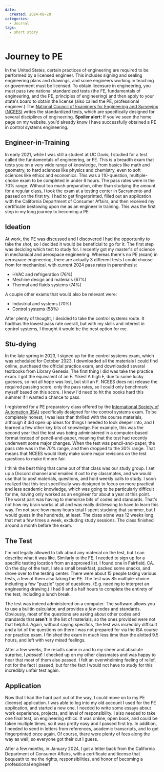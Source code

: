 ```yaml
---
date:
  created: 2024-08-28
categories:
  - Journal
tags:
  - short story
---
```

# Journey to PE

In the United States, certain practices of engineering are required to be performed by a licensed engineer. This includes signing and sealing engineering plans and drawings, and some engineers working in teaching or government must be licensed. To obtain licensure in engineering, you must pass *two* national standardized tests (the FE, fundamentals of engineering, and the PE, principles of engineering) and then apply to your state's board to obtain the license (also called the PE, professional engineer.) The [National Council of Examiners for Engineering and Surveying (NCEES)](https://ncees.org/) writes the standardized tests, which are specifically designed for several disciplines of engineering. **Spoiler alert:** If you've seen the home page on my website, you'd already know I have successfully obtained a PE in control systems engineering.

<!-- more -->

## Engineer-in-Training

In early 2021, while I was still a student at UC Davis, I studied for a test called the fundamentals of engineering, or FE. This is a breadth exam that tests you on a very wide range of knowledge, from basics like math and geometry, to hard sciences like physics and chemistry, even to soft sciences like ethics and economics. This was a 110-question, multiple-choice exam to be completed in under 6 hours. The pass rates were in the 70% range. Without too much preparation, other than studying the amount for a regular class, I took the exam at a testing center in Sacramento and passed on the first try. I had to get fingerprinted, filled out an application with the California Department of Consumer Affairs, and then received my certificate bestowing upon me as an engineer in training. This was the first step in my long journey to becoming a PE.

## Ideation

At work, the PE was discussed and I discovered I had the opportunity to take the shot, so I decided it would be beneficial to go for it. The first step was deciding which test to study for. I recently got my master's of science in mechanical and aerospace engineering. Whereas there's no PE (exam) in aerospace engineering, there are actually 3 different tests I could choose from for mechanical, with current 2024 pass rates in parenthesis:

- HVAC and refrigeration (76%)
- Mechine design and materials (67%)
- Thermal and fluids systems (74%)

A couple other exams that would also be relevant were:

- Industrial and systems (70%)
- Control systems (58%)

After plenty of thought, I decided to take the control systems route. It had/has the lowest pass rate overall, but with my skills and interest in control systems, I thought it would be the best option for me.

## Stu-dying

In the late spring in 2023, I signed up for the control systems exam, which was scheduled for October 2023. I downloaded all the materials I could find online, purchased the official practice exam, and downloaded several textbooks from Library Genesis. The first thing I did was take the practice exam. I got the equivalent of an F. Yikes! A high F, due to some lucky guesses, so not all hope was lost, but still an F. NCEES does not release the required passing score, only the pass rates, so I could only benchmark myself based on this score. I knew I'd need to hit the books hard this summer if I wanted a chance to pass.

I registered for a PE preparatory class offered by the [International Society of Automation (ISA)](https://www.isa.org/) specifically designed for the control systems exam. To be completely honest, I was less than thrilled with the course materials, although it did open up ideas for things I needed to look deeper into, and I learned a few other key bits of knowledge. For example, this was the second year that the test was being administered in a computer-based format instead of pencil-and-paper, meaning that the test had recently underwent some major changes. When the test was pencil-and-paper, the pass rate was in the 70% range, and then dropped to the 30% range. That means that NCEES would likely make some major revisions on the test questions to make it more fair.

I think the best thing that came out of that class was our study group. I set up a Discord channel and emailed it out to my classmates, and we would use that to post materials, questions, and hold weekly calls to study. I soon realized that this test specifically was designed to focus on more practical and less academic knowledge, which was going to be particularly difficult for me, having only worked as an engineer for about a year at this point. The worst part was having to memorize bits of codes and standards. That's not how my brain works at all and was really distressing to have to learn this way. I'm not sure how many hours total I spent studying that summer, but I would guess in the hundreds, at least. The class alone was 12 weeks long that met a few times a week, excluding study sessions. The class finished around a month before the exam.

## The Test

I'm not legally allowed to talk about any material on the test, but I can describe what it was like. Similarly to the FE, I needed to sign up for a specific testing location from an approved list. I found one in Fairfield, CA. On the day of the test, I ate a small breakfast, packed some snacks, and drove over to the testing center. There were about 15 people taking various tests, a few of them also taking the PE. The test was 85 multiple-choice including a few "puzzle" type of questions. (E.g. needing to interpret an engineering drawing.) I had 9 and a half hours to complete the entirety of the test, including a lunch break.

The test was indeed administered on a computer. The software allows you to use a builtin calculator, and provides a *few* codes and standards. Obviously, most of the questions are asking about other codes and standards that **aren't** in the list of materials, so the ones provided were not that helpful. Again, without saying specifics, the test was incredibly difficult and a lot of the questions on there I was not prepared for via the ISA course nor practice exam. I finished the exam in much less time than the alotted 9.5 hours, and left with very mixed feelings.

After a few weeks, the results came in and to my sheer and absolute surprise, I *passed*! I checked up on my other classmates and was happy to hear that most of them also passed. I felt an overwhelming feeling of relief, not for the fact I passed, but for the fact I would not have to study for this incredibly unfair test again.

## Application

Now that I had the hard part out of the way, I could move on to my PE (license) application. I was able to log into my old account I used for the FE application, and started a new one. I needed to write some essays about work experience, projects, and level of responsibility. I also needed to take one final test, on engineering ethics. It was online, open book, and could be taken multiple times, so it was pretty easy and I passed first try. In addition, I needed to send in letters from references, academic transcripts, and to get fingerprinted once again. Of course, there were plenty of fees along the way as well, so everyone got their cut I guess.

After a few months, in January 2024, I got a letter back from the California Department of Consumer Affairs, with a certificate and license that bequeath to me the rights, responsibilities, and honor of becoming a professional engineer!